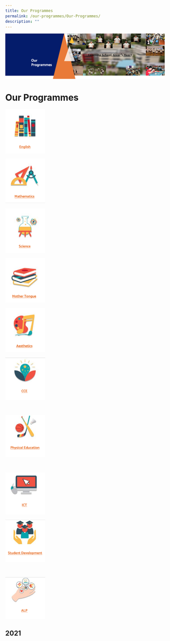 ```yaml
---
title: Our Programmes
permalink: /our-programmes/Our-Programmes/
description: ""
---
```

![](/images/OurProgrammes1.png)

Our Programmes
==============

<p><a href="/our-programmes/IP-Core-Curriculum/English/"><img style="width:25%" src="/images/eng.png"></a></p>


<p><a href="/our-programmes/IP-Core-Curriculum/Mathematics/"><img style="width:25%" src="/images/math.png"></a></p>


<p><a href="/our-programmes/IP-Core-Curriculum/Science/"><img style="width:25%" src="/images/sci.png"></a></p>


<p><a href="/our-programmes/IP-Core-Curriculum/Mother-Tongue/"><img style="width:25%" src="/images/mt.png"></a></p>


<p><a href="/non-ip-core-curriculum/Aesthetics/"><img style="width:25%" src="/images/ae.png"></a></p>


<p><a href="/non-ip-core-curriculum/CCE/"><img style="width:25%" src="/images/cce.png"></a></p>


 <p><a href="/non-ip-core-curriculum/Physical-Education/"><img style="width:25%" src="/images/pe.png"></a></p>
 
 
  <p><a href="/non-ip-core-curriculum/ICT/"><img style="width:25%" src="/images/ict.png"></a></p>
	
	
<p><a href="/non-ip-core-curriculum/Student-Development/"><img style="width:25%" src="/images/studevelp.png"></a></p>


 <p><a href="/our-programmes/Applied-Learning-Programme/ALP/"><img style="width:25%" src="/images/alp.png"></a></p>
 
 
 2021
----